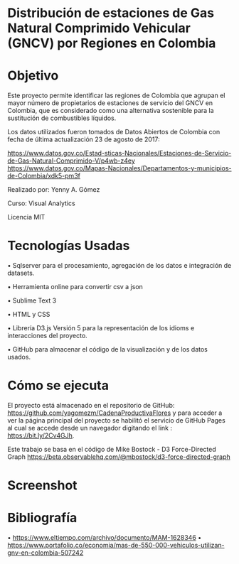 # Distribución de estaciones de Gas Natural Comprimido Vehicular (GNCV) por  Regiones en Colombia

# Objetivo

Este proyecto permite identificar las regiones de Colombia que agrupan el mayor número de propietarios de estaciones de servicio del GNCV en Colombia,  que es considerado como una alternativa sostenible para la sustitución de combustibles líquidos.

Los datos utilizados fueron tomados de Datos Abiertos de Colombia con fecha de última actualización 23 de agosto de 2017:

https://www.datos.gov.co/Estad-sticas-Nacionales/Estaciones-de-Servicio-de-Gas-Natural-Comprimido-V/p4wb-z4ey
https://www.datos.gov.co/Mapas-Nacionales/Departamentos-y-municipios-de-Colombia/xdk5-pm3f

Realizado por: Yenny A. Gómez

Curso: Visual Analytics

Licencia MIT

# Tecnologías Usadas
  •	Sqlserver  para el procesamiento, agregación de los datos e integración de datasets.
  
  •	Herramienta online para convertir csv a json
  
  •	Sublime Text 3
  
  •	HTML y CSS
  
  •	Librería D3.js Versión 5 para la representación de los idioms e interacciones del proyecto.
  
  •	GitHub para almacenar el código de la visualización y de los datos usados.

# Cómo se ejecuta
El proyecto está almacenado en el repositorio de GitHub: https://github.com/yagomezm/CadenaProductivaFlores y para acceder a ver la página principal del proyecto se habilitó el servicio de GitHub Pages al cual se accede desde un navegador digitando el link : https://bit.ly/2Cv4GJh.

Este trabajo se basa en el código de Mike Bostock - D3 Force-Directed Graph https://beta.observablehq.com/@mbostock/d3-force-directed-graph

# Screenshot
# Bibliografía
•	https://www.eltiempo.com/archivo/documento/MAM-1628346
•	https://www.portafolio.co/economia/mas-de-550-000-vehiculos-utilizan-gnv-en-colombia-507242


